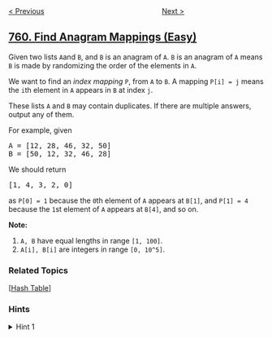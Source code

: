 <!--|This file generated by command(leetcode description); DO NOT EDIT.    |-->
<!--+----------------------------------------------------------------------+-->
<!--|@author    openset <openset.wang@gmail.com>                           |-->
<!--|@link      https://github.com/openset                                 |-->
<!--|@home      https://github.com/openset/leetcode                        |-->
<!--+----------------------------------------------------------------------+-->

[< Previous](../employee-free-time "Employee Free Time")
　　　　　　　　　　　　　　　　
[Next >](../special-binary-string "Special Binary String")

## [760. Find Anagram Mappings (Easy)](https://leetcode.com/problems/find-anagram-mappings "找出变位映射")

<p>
Given two lists <code>A</code>and <code>B</code>, and <code>B</code> is an anagram of <code>A</code>. <code>B</code> is an anagram of <code>A</code> means <code>B</code> is made by randomizing the order of the elements in <code>A</code>.
</p><p>
We want to find an <i>index mapping</i> <code>P</code>, from <code>A</code> to <code>B</code>. A mapping <code>P[i] = j</code> means the <code>i</code>th element in <code>A</code> appears in <code>B</code> at index <code>j</code>.
</p><p>
These lists <code>A</code> and <code>B</code> may contain duplicates.  If there are multiple answers, output any of them.
</p>

<p>
For example, given
<pre>
A = [12, 28, 46, 32, 50]
B = [50, 12, 32, 46, 28]
</pre>
</p>
We should return
<pre>
[1, 4, 3, 2, 0]
</pre>
as <code>P[0] = 1</code> because the <code>0</code>th element of <code>A</code> appears at <code>B[1]</code>,
and <code>P[1] = 4</code> because the <code>1</code>st element of <code>A</code> appears at <code>B[4]</code>,
and so on.
</p>

<p><b>Note:</b><ol>
<li><code>A, B</code> have equal lengths in range <code>[1, 100]</code>.</li>
<li><code>A[i], B[i]</code> are integers in range <code>[0, 10^5]</code>.</li>
</ol></p>

### Related Topics
  [[Hash Table](../../tag/hash-table/README.md)]

### Hints
<details>
<summary>Hint 1</summary>
Create a hashmap so that D[x] = i  whenever B[i] = x.  Then, the answer is [D[x] for x in A].
</details>
